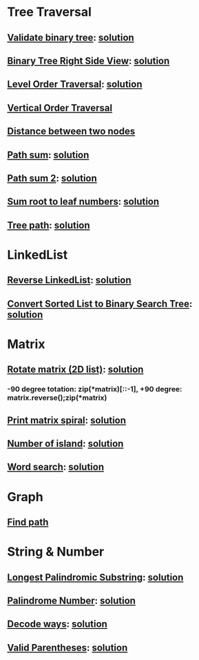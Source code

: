 # Tree Traversal

## [Validate binary tree](https://leetcode.com/problems/validate-binary-search-tree/): [solution](https://leetcode.com/problems/validate-binary-search-tree/discuss/32201/Python-solution-with-detailed-explanation)

## [Binary Tree Right Side View](https://leetcode.com/problems/binary-tree-right-side-view/): [solution](https://leetcode.com/problems/binary-tree-right-side-view/discuss/56064/5-9-Lines-Python-48%2B-ms)

## [Level Order Traversal](https://leetcode.com/problems/binary-tree-level-order-traversal): [solution](https://leetcode.com/problems/binary-tree-level-order-traversal/discuss/123287/BFS-beats-100-Python)

## [Vertical Order Traversal](https://www.geeksforgeeks.org/print-binary-tree-vertical-order-set-2/)

## [Distance between two nodes](https://www.geeksforgeeks.org/find-distance-between-two-nodes-of-a-binary-tree/)

## [Path sum](https://leetcode.com/problems/path-sum): [solution](https://leetcode.com/problems/path-sum/discuss/36413/Python-Solution-with-Detailed-Explanation)

## [Path sum 2](https://leetcode.com/problems/path-sum-ii): [solution](https://leetcode.com/problems/path-sum-ii/discuss/36750/Python-Solution-with-Detailed-Explanation)

## [Sum root to leaf numbers](https://leetcode.com/problems/sum-root-to-leaf-numbers): [solution](https://leetcode.com/problems/sum-root-to-leaf-numbers/discuss/41411/Python-Solution-with-Detailed-Explanation)

## [Tree path](https://leetcode.com/problems/binary-tree-paths): [solution](https://leetcode.com/problems/binary-tree-paths/discuss/68329/Python-Solution-with-Detailed-Explanation)

# LinkedList
## [Reverse LinkedList](https://leetcode.com/problems/reverse-linked-list/): [solution](https://leetcode.com/problems/reverse-linked-list/discuss/58338/Python-solution-Simple-Iterative)

## [Convert Sorted List to Binary Search Tree](https://leetcode.com/problems/convert-sorted-list-to-binary-search-tree/): [solution](https://leetcode.com/problems/convert-sorted-list-to-binary-search-tree/discuss/35593/Short-python-solution-based-on-Sorted-Array)

# Matrix
## [Rotate matrix (2D list)](https://leetcode.com/problems/rotate-image/): [solution](https://leetcode.com/problems/rotate-image/discuss/18884/Seven-Short-Solutions-(1-to-7-lines))
### -90 degree totation: zip(*matrix)[::-1], +90 degree: matrix.reverse();zip(*matrix)

## [Print matrix spiral](https://leetcode.com/problems/spiral-matrix/): [solution](https://leetcode.com/problems/spiral-matrix/discuss/20571/1-liner-in-Python-%2B-Ruby)

## [Number of island](https://leetcode.com/problems/number-of-islands/): [solution](https://leetcode.com/problems/number-of-islands/discuss/56340/Python-Simple-DFS-Solution)

## [Word search](https://leetcode.com/problems/word-search/): [solution](https://leetcode.com/problems/word-search/discuss/27660/Python-dfs-solution-with-comments.)

# Graph
## [Find path](https://www.python.org/doc/essays/graphs/)

# String & Number

## [Longest Palindromic Substring](https://leetcode.com/problems/longest-palindromic-substring/): [solution](https://leetcode.com/problems/longest-palindromic-substring/discuss/318929/Python)

## [Palindrome Number](https://leetcode.com/problems/palindrome-number/): [solution](https://leetcode.com/problems/palindrome-number/discuss/5493/Python-solution-with-reverse-integer)

## [Decode ways](https://leetcode.com/problems/decode-ways/): [solution](https://leetcode.com/problems/decode-ways/discuss/240637/Python-solution)

## [Valid Parentheses](https://leetcode.com/problems/valid-parentheses/): [solution](https://leetcode.com/problems/valid-parentheses/discuss/9588/Python-concise-solution-using-stack.)

